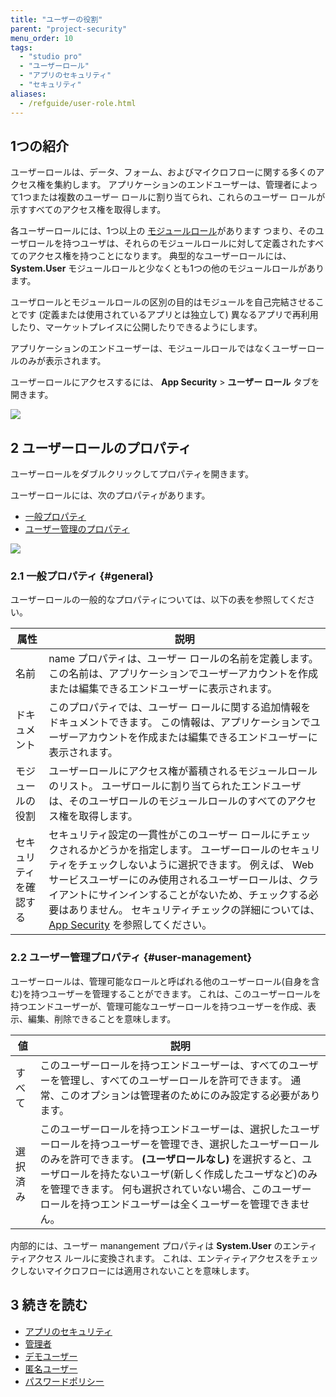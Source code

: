 ```yaml
---
title: "ユーザーの役割"
parent: "project-security"
menu_order: 10
tags:
  - "studio pro"
  - "ユーザーロール"
  - "アプリのセキュリティ"
  - "セキュリティ"
aliases:
  - /refguide/user-role.html
---
```


## 1つの紹介

ユーザーロールは、データ、フォーム、およびマイクロフローに関する多くのアクセス権を集約します。 アプリケーションのエンドユーザーは、管理者によって1つまたは複数のユーザー ロールに割り当てられ、これらのユーザー ロールが示すすべてのアクセス権を取得します。

各ユーザーロールには、1つ以上の [モジュールロール](module-security#module-role)があります つまり、そのユーザロールを持つユーザは、それらのモジュールロールに対して定義されたすべてのアクセス権を持つことになります。 典型的なユーザーロールには、 **System.User** モジュールロールと少なくとも1つの他のモジュールロールがあります。

ユーザロールとモジュールロールの区別の目的はモジュールを自己完結させることです (定義または使用されているアプリとは独立して) 異なるアプリで再利用したり、マーケットプレイスに公開したりできるようにします。

アプリケーションのエンドユーザーは、モジュールロールではなくユーザーロールのみが表示されます。

ユーザーロールにアクセスするには、 **App Security** > **ユーザー ロール** タブを開きます。

![](attachments/user-roles/user-roles-example.png)

## 2 ユーザーロールのプロパティ

ユーザーロールをダブルクリックしてプロパティを開きます。

ユーザーロールには、次のプロパティがあります。

*  [一般プロパティ](#general)
*  [ユーザー管理のプロパティ](#user-management)

![](attachments/user-roles/user-role-properties.png)

### 2.1 一般プロパティ {#general}

ユーザーロールの一般的なプロパティについては、以下の表を参照してください。

| 属性          | 説明                                                                                                                                                                                                                 |
| ----------- | ------------------------------------------------------------------------------------------------------------------------------------------------------------------------------------------------------------------ |
| 名前          | name プロパティは、ユーザー ロールの名前を定義します。 この名前は、アプリケーションでユーザーアカウントを作成または編集できるエンドユーザーに表示されます。                                                                                                                                  |
| ドキュメント      | このプロパティでは、ユーザー ロールに関する追加情報をドキュメントできます。 この情報は、アプリケーションでユーザーアカウントを作成または編集できるエンドユーザーに表示されます。                                                                                                                          |
| モジュールの役割    | ユーザーロールにアクセス権が蓄積されるモジュールロールのリスト。 ユーザロールに割り当てられたエンドユーザは、そのユーザロールのモジュールロールのすべてのアクセス権を取得します。                                                                                                                          |
| セキュリティを確認する | セキュリティ設定の一貫性がこのユーザー ロールにチェックされるかどうかを指定します。 ユーザーロールのセキュリティをチェックしないように選択できます。 例えば、 Webサービスユーザーにのみ使用されるユーザーロールは、クライアントにサインインすることがないため、チェックする必要はありません。 セキュリティチェックの詳細については、 [App Security](project-security) を参照してください。 |

### 2.2 ユーザー管理プロパティ {#user-management}

ユーザーロールは、管理可能なロールと呼ばれる他のユーザーロール(自身を含む)を持つユーザーを管理することができます。 これは、このユーザーロールを持つエンドユーザーが、管理可能なユーザーロールを持つユーザーを作成、表示、編集、削除できることを意味します。

| 値    | 説明                                                                                                                                                                               |
| ---- | -------------------------------------------------------------------------------------------------------------------------------------------------------------------------------- |
| すべて  | このユーザーロールを持つエンドユーザーは、すべてのユーザーを管理し、すべてのユーザーロールを許可できます。 通常、このオプションは管理者のためにのみ設定する必要があります。                                                                                           |
| 選択済み | このユーザーロールを持つエンドユーザーは、選択したユーザーロールを持つユーザーを管理でき、選択したユーザーロールのみを許可できます。 **(ユーザロールなし)** を選択すると、ユーザロールを持たないユーザ(新しく作成したユーザなど)のみを管理できます。 何も選択されていない場合、このユーザーロールを持つエンドユーザーは全くユーザーを管理できません。 |

内部的には、ユーザー manangement プロパティは **System.User** のエンティティアクセス ルールに変換されます。 これは、エンティティアクセスをチェックしないマイクロフローには適用されないことを意味します。

## 3 続きを読む

* [アプリのセキュリティ](project-security)
* [管理者](管理者)
* [デモユーザー](demo-users)
* [匿名ユーザー](anonymous-users)
* [パスワードポリシー](password-policy)
